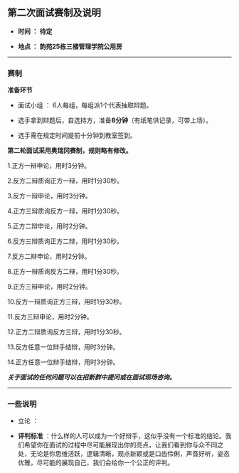 ## 第二次面试赛制及说明


- **时间 ： 待定**

- **地点 ： 韵苑25栋三楼管理学院公用房**

***

### 赛制

**准备环节**

- 面试小组 ： 6人每组，每组派1个代表抽取辩题。

- 选手拿到辩题后，自选持方，准备**8分钟**（有纸笔供记录，可带上场）。

- 选手需在规定时间提前十分钟到教室签到。


**第二轮面试采用奥瑞冈赛制，规则略有修改。**

1.正方一辩申论，用时3分钟。

2.反方二辩质询正方一辩，用时1分30秒。

3.反方一辩申论，用时3分钟。

4.正方三辩质询反方一辩，用时1分30秒。

5.正方二辩申论，用时2分钟。

6.反方三辩质询正方二辩，用时1分30秒。

7.反方二辩申论，用时2分钟。

8.正方一辩质询反方二辩，用时1分30秒。

9.正方三辩申论，用时2分钟。

10.反方一辩质询正方三辩，用时1分30秒。

11.反方三辩申论，用时2分钟。

12.正方二辩质询反方三辩，用时1分30秒。

13.反方任意一位辩手结辩，用时3分钟。

14.正方任意一位辩手结辩，用时3分钟。

**_关于面试的任何问题可以在招新群中提问或在面试现场咨询。_**

***

### 一些说明

- 立论 ：

- **评判标准** ：什么样的人可以成为一个好辩手，这似乎没有一个标准的结论。我们希望你在面试的过程中尽可能展现出你的亮点，让我们看到你与众不同之处，无论是你思维活跃，逻辑清晰，观点新颖或是口齿伶俐，声音好听，姿态优雅，尽可能的展现自己，我们会给你一个公正的评判。
